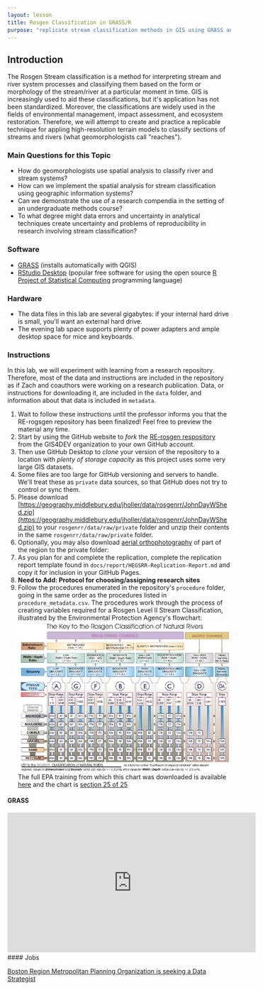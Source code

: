 ```yaml
---
layout: lesson
title: Rosgen Classification in GRASS/R
purpose: "replicate stream classification methods in GIS using GRASS and open science protocols"
---
```


## Introduction

The Rosgen Stream classification is a method for interpreting stream and river system processes and classifying them based on the form or morphology of the stream/river at a particular moment in time. GIS is increasingly used to aid these classifications, but it's application has not been standardized. Moreover, the classifications are widely used in the fields of environmental management, impact assessment, and ecosystem restoration. Therefore, we will attempt to create and practice a replicable technique for appling high-resolution terrain models to classify sections of streams and rivers (what geomorphologists call "reaches").

### Main Questions for this Topic
  - How do geomorphologists use spatial analysis to classify river and stream systems?
  - How can we implement the spatial analysis for stream classification using geographic information systems?
  - Can we demonstrate the use of a research compendia in the setting of an undergraduate methods course? 
  - To what degree might data errors and uncertainty in analytical techniques create uncertainty and problems of reproducibility in research involving stream classification?

### Software
  - [GRASS](https://grass.osgeo.org/) (installs automatically with QGIS)
  - [RStudio Desktop](https://rstudio.com/) (popular free software for using the open source [R Project of Statistical Computing](https://www.r-project.org/) programming language)
  
### Hardware
  - The data files in this lab are several gigabytes: if your internal hard drive is small, you'll want an external hard drive.
  - The evening lab space supports plenty of power adapters and ample desktop space for mice and keyboards.
  
### Instructions

In this lab, we will experiment with learning from a research repository. Therefore, most of the data and instructions are included in the repository as if Zach and coauthors were working on a research publication. Data, or instructions for downloading it, are included in the `data` folder, and information about that data is included in `metadata`. 

1. Wait to follow these instructions until the professor informs you that the RE-rogsgen repository has been finalized! Feel free to preview the material any time.
1. Start by using the GitHub website to *fork* the [RE-rosgen respository](https://github.com/GIS4DEV/RE-rosgen) from the GIS4DEV organization to your own GitHub account.
1. Then use GitHub Desktop to *clone* your version of the repository to a location with *plenty of storage capacity* as this project uses some very large GIS datasets.
1. Some files are too large for GitHub versioning and servers to handle. We'll treat these as `private` data sources, so that GitHub does not try to control or sync them. 
1. Please download [https://geography.middlebury.edu/jholler/data/rosgenrr/JohnDayWShed.zip](https://geography.middlebury.edu/jholler/data/rosgenrr/JohnDayWShed.zip) to your `rosgenrr/data/raw/private` folder and unzip their contents in the same `rosgenrr/data/raw/private` folder.
1. Optionally, you may also download [aerial orthophotography](https://geography.middlebury.edu/jholler/data/rosgenrr/JohnDayWShed_OrthoPrj.zip) of part of the region to the private folder:
1. As you plan for and complete the replication, complete the replication report template found in `docs/report/HEGSRR-Replication-Report.md` and copy it for inclusion in your GitHub Pages.
2. **Need to Add: Protocol for choosing/assigning research sites**
3. Follow the procedures enumerated in the repository's `procedure` folder, going in the same order as the procedures listed in `procedure_metadata.csv`. The procedures work through the process of creating variables required for a Rosgen Level II Stream Classification, illustrated by the Environmental Protection Agency's flowchart: ![Rosgen Level II Procedure](assets/rosgen_level2.jpg) The full EPA training from which this chart was downloaded is available [here](https://cfpub.epa.gov/watertrain/moduleframe.cfm?parent_object_id=1189) and the chart is [section 25 of 25](https://cfpub.epa.gov/watertrain/moduleFrame.cfm?parent_object_id=1275)

#### GRASS

<iframe width="560" height="315" src="https://www.youtube.com/embed/cZia3ShzTWM" frameborder="0" allow="accelerometer; autoplay; clipboard-write; encrypted-media; gyroscope; picture-in-picture" allowfullscreen></iframe>
#### Jobs

[Boston Region Metropolitan Planning Organization is seeking a Data Strategist](https://nam10.safelinks.protection.outlook.com/?url=https%3A%2F%2Fwww.governmentjobs.com%2Fcareers%2Fctps%2Fjobs%2F3015230%2Fdata-strategist%3Fpagetype%3DjobOpportunitiesJobs&data=04%7C01%7Cnearc-l%40listserv.uconn.edu%7C342dbaf5d7cb43fc8bd308d8e893e64c%7C17f1a87e2a254eaab9df9d439034b080%7C0%7C0%7C637515069201638322%7CUnknown%7CTWFpbGZsb3d8eyJWIjoiMC4wLjAwMDAiLCJQIjoiV2luMzIiLCJBTiI6Ik1haWwiLCJXVCI6Mn0%3D%7C1000&sdata=UZeUtyDTAXfAXUxt17Y3fS2WGDW1NbXtU8Jkty84xCI%3D&reserved=0)

